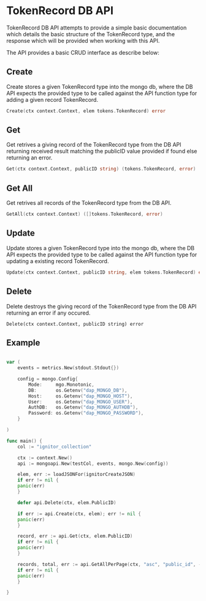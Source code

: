 TokenRecord DB API
===============================

TokenRecord DB API attempts to provide a simple basic documentation which details
the basic structure of the TokenRecord type, and the response which will be provided
when working with this API.

The API provides a basic CRUD interface as describe below:

## Create

Create stores a given TokenRecord type into the mongo db, where the DB API expects the provided type to be called
against the API function type for adding a given record TokenRecord.

```go
Create(ctx context.Context, elem tokens.TokenRecord) error
```

## Get

Get retrives a giving record of the TokenRecord type from the DB API returning received result matching
the publicID value provided if found else returning an error.

```go
Get(ctx context.Context, publicID string) (tokens.TokenRecord, error)
```

## Get All

Get retrives all records of the TokenRecord type from the DB API.

```go
GetAll(ctx context.Context) ([]tokens.TokenRecord, error)
```

## Update

Update stores a given TokenRecord type into the mongo db, where the DB API expects the provided type to be called
against the API function type for updating a existing record TokenRecord.

```go
Update(ctx context.Context, publicID string, elem tokens.TokenRecord) error
```

## Delete

Delete destroys the giving record of the TokenRecord type from the DB API returning an error if any occured.

```
Delete(ctx context.Context, publicID string) error
```


## Example

```go

var (
	events = metrics.New(stdout.Stdout{})

	config = mongo.Config{
		Mode:     mgo.Monotonic,
		DB:       os.Getenv("dap_MONGO_DB"),
		Host:     os.Getenv("dap_MONGO_HOST"),
		User:     os.Getenv("dap_MONGO_USER"),
		AuthDB:   os.Getenv("dap_MONGO_AUTHDB"),
		Password: os.Getenv("dap_MONGO_PASSWORD"),
	}

)

func main() {
	col := "ignitor_collection"

	ctx := context.New()
	api := mongoapi.New(testCol, events, mongo.New(config))

	elem, err := loadJSONFor(ignitorCreateJSON)
	if err != nil {
    panic(err)
	}

	defer api.Delete(ctx, elem.PublicID)

	if err := api.Create(ctx, elem); err != nil {
    panic(err)
	}

	record, err := api.Get(ctx, elem.PublicID)
	if err != nil {
    panic(err)
	}

	records, total, err := api.GetAllPerPage(ctx, "asc", "public_id", -1, -1)
	if err != nil {
    panic(err)
	}

}
```
